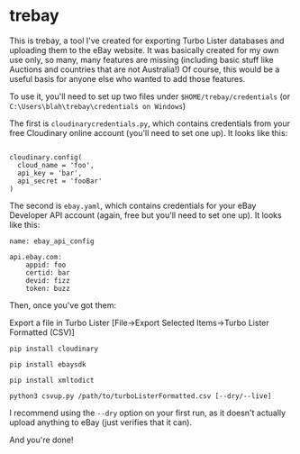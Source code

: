 # trebay
This is trebay, a tool I've created for exporting Turbo Lister databases and uploading them to the eBay website.
It was basically created for my own use only, so many, many features are missing (including basic stuff like Auctions and countries that are not Australia!)
Of course, this would be a useful basis for anyone else who wanted to add those features.

To use it, you'll need to set up two files under `$HOME/trebay/credentials` (or `C:\Users\blah\trebay\credentials on Windows`)

The first is `cloudinarycredentials.py`, which contains credentials from your free Cloudinary online account (you'll need to set one up).
It looks like this:
```import cloudinary

cloudinary.config(
  cloud_name = 'foo',  
  api_key = 'bar',  
  api_secret = 'fooBar'  
)
```

The second is `ebay.yaml`, which contains credentials for your eBay Developer API account (again, free but you'll need to set one up).
It looks like this:
```
name: ebay_api_config

api.ebay.com:
    appid: foo
    certid: bar
    devid: fizz
    token: buzz
 ```
 
 Then, once you've got them:
 
 Export a file in Turbo Lister [File->Export Selected Items->Turbo Lister Formatted (CSV)]
 
 `pip install cloudinary`
 
 `pip install ebaysdk`
 
 `pip install xmltodict`
 
 `python3 csvup.py /path/to/turboListerFormatted.csv [--dry/--live]`
 
 I recommend using the `--dry` option on your first run, as it doesn't actually upload anything to eBay (just verifies that it can).
 
 And you're done!
